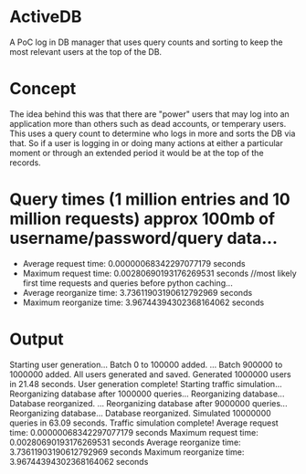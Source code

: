 # ActiveDB
A PoC log in DB manager that uses query counts and sorting to keep the most relevant users at the top of the DB.

# Concept

The idea behind this was that there are "power" users that may log into an application more than others such as dead accounts, or temperary users. This uses a query count to determine who logs in more and sorts the DB via that. So if a user is logging in or doing many actions at either a particular moment or through an extended period it would be at the top of the records. 

# Query times (1 million entries and 10 million requests) approx 100mb of username/password/query data...

- Average request time: 0.00000068342297077179 seconds
- Maximum request time: 0.00280690193176269531 seconds //most likely first time requests and queries before python caching...
- Average reorganize time: 3.73611903190612792969 seconds
- Maximum reorganize time: 3.96744394302368164062 seconds

# Output

Starting user generation...
Batch 0 to 100000 added.
...
Batch 900000 to 1000000 added.
All users generated and saved.
Generated 1000000 users in 21.48 seconds.
User generation complete!
Starting traffic simulation...
Reorganizing database after 1000000 queries...
Reorganizing database...
Database reorganized.
...
Reorganizing database after 9000000 queries...
Reorganizing database...
Database reorganized.
Simulated 10000000 queries in 63.09 seconds.
Traffic simulation complete!
Average request time: 0.00000068342297077179 seconds
Maximum request time: 0.00280690193176269531 seconds
Average reorganize time: 3.73611903190612792969 seconds
Maximum reorganize time: 3.96744394302368164062 seconds
